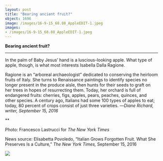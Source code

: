 ```yaml
---
layout: post
title: "Bearing ancient fruit?"
object: 1696
image: /images/16-9-15_68.88_AppleEDIT-1.jpeg
images:
- /images/16-9-15_68.88_AppleEDIT-1.jpeg
---
```

**Bearing ancient fruit?**

****

In the palm of Baby Jesus’ hand is a luscious-looking apple. What type of apple, though, is what most interests Isabella Dalla Ragione.

Ragione is an “arboreal archaeologist” dedicated to conserving the heirloom fruits of Italy. She turns to Renaissance paintings to identify species no longer present in the produce aisle, then hunts for their seeds to graft on her trees in hopes of resurrecting them. Today, her orchard is full of endangered fruits: cherries, figs, apples, pears, peaches, quinces, and other species. A century ago, Italians had some 100 types of apples to eat; today, 80 percent of crops consist of just three varieties. —*Diane Richard, writer, September 15, 2016*

**

Photo: Francesco Lastrucci for *The New York Times*

News source: Elisabetta Povoledo, “Italian Grows Forgotten Fruit. What She Preserves Is a Culture,” *The New York Times,* September 15, 2016

![]({{siteurl.base}}/images/16-9-15_68.88_AppleEDIT-1.jpeg)

